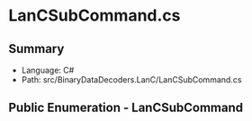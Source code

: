 ﻿# LanCSubCommand.cs

## Summary

* Language: C#
* Path: src/BinaryDataDecoders.LanC/LanCSubCommand.cs

## Public Enumeration - LanCSubCommand

